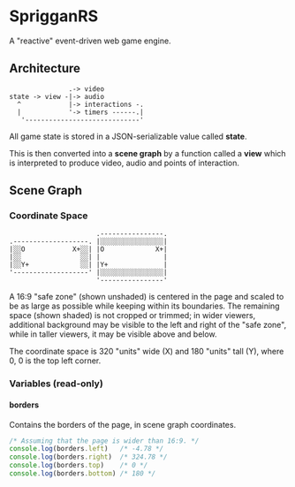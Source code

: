 # SprigganRS
A "reactive" event-driven web game engine.

## Architecture
```
               .-> video
state -> view -|-> audio
  ^            |-> interactions -.
  |            '-> timers ------.|
   '-----------------------------'
```
All game state is stored in a JSON-serializable value called **state**.

This is then converted into a **scene graph** by a function called a **view** which is interpreted to produce video, audio and points of interaction.

## Scene Graph

### Coordinate Space
```
                      .----------------.
.-------------------. |░░░░░░░░░░░░░░░░|
|░░O            X+░░| |O             X+|
|░░               ░░| |                |
|░░Y+             ░░| |Y+              |
'-------------------' |░░░░░░░░░░░░░░░░|
                      '----------------'
```
A 16:9 "safe zone" (shown unshaded) is centered in the page and scaled to be as large as possible while keeping within its boundaries.  The remaining space (shown shaded) is not cropped or trimmed; in wider viewers, additional background may be visible to the left and right of the "safe zone", while in taller viewers, it may be visible above and below.

The coordinate space is 320 "units" wide (X) and 180 "units" tall (Y), where 0, 0 is the top left corner.

### Variables (read-only)

#### borders

Contains the borders of the page, in scene graph coordinates.

```js
/* Assuming that the page is wider than 16:9. */
console.log(borders.left)   /* -4.78 */
console.log(borders.right)  /* 324.78 */
console.log(borders.top)    /* 0 */
console.log(borders.bottom) /* 180 */
```